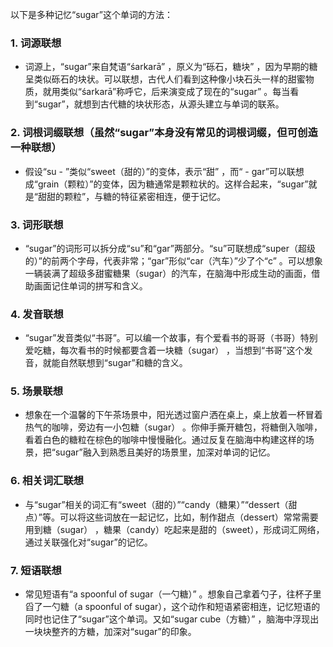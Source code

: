 以下是多种记忆“sugar”这个单词的方法：

### 1. 词源联想
 - 词源上，“sugar”来自梵语“śarkarā” ，原义为“砾石，糖块” ，因为早期的糖呈类似砾石的块状。可以联想，古代人们看到这种像小块石头一样的甜蜜物质，就用类似“śarkarā”称呼它，后来演变成了现在的“sugar” 。每当看到“sugar”，就想到古代糖的块状形态，从源头建立与单词的联系。

### 2. 词根词缀联想（虽然“sugar”本身没有常见的词根词缀，但可创造一种联想）
 - 假设“su - ”类似“sweet（甜的）”的变体，表示“甜” ，而“ - gar”可以联想成“grain（颗粒）”的变体，因为糖通常是颗粒状的。这样合起来，“sugar”就是“甜甜的颗粒”，与糖的特征紧密相连，便于记忆。

### 3. 词形联想
 - “sugar”的词形可以拆分成“su”和“gar”两部分。“su”可联想成“super（超级的）”的前两个字母，代表非常；“gar”形似“car（汽车）”少了个“c” 。可以想象一辆装满了超级多甜蜜糖果（sugar）的汽车，在脑海中形成生动的画面，借助画面记住单词的拼写和含义。

### 4. 发音联想
 - “sugar”发音类似“书哥”。可以编一个故事，有个爱看书的哥哥（书哥）特别爱吃糖，每次看书的时候都要含着一块糖（sugar） ，当想到“书哥”这个发音，就能自然联想到“sugar”和糖的含义。

### 5. 场景联想
 - 想象在一个温馨的下午茶场景中，阳光透过窗户洒在桌上，桌上放着一杯冒着热气的咖啡，旁边有一小包糖（sugar） 。你伸手撕开糖包，将糖倒入咖啡，看着白色的糖粒在棕色的咖啡中慢慢融化。通过反复在脑海中构建这样的场景，把“sugar”融入到熟悉且美好的场景里，加深对单词的记忆。

### 6. 相关词汇联想
 - 与“sugar”相关的词汇有“sweet（甜的）”“candy（糖果）”“dessert（甜点）”等。可以将这些词放在一起记忆，比如，制作甜点（dessert）常常需要用到糖（sugar） ，糖果（candy）吃起来是甜的（sweet），形成词汇网络，通过关联强化对“sugar”的记忆。

### 7. 短语联想
 - 常见短语有“a spoonful of sugar（一勺糖）” 。想象自己拿着勺子，往杯子里舀了一勺糖（a spoonful of sugar），这个动作和短语紧密相连，记忆短语的同时也记住了“sugar”这个单词。又如“sugar cube（方糖）” ，脑海中浮现出一块块整齐的方糖，加深对“sugar”的印象。 